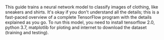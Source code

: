 This guide trains a neural network model to classify images of clothing, like sneakers and shirts. It's okay if you don't understand all the details; this is a fast-paced overview of a complete TensorFlow program with the details explained as you go.
To run this model, you need to install tensorflow 2.0, python 3.7, matplotlib for ploting and internet to download the dataset (training and testing).
